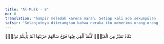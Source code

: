 ```yaml
---
title: "Al-Mulk - 8"
no: 8
translation: "hampir meledak karena marah. Setiap kali ada sekumpulan (orang-orang kafir) dilemparkan ke dalamnya, penjaga-penjaga (neraka itu) bertanya kepada mereka, “Apakah belum pernah ada orang yang datang memberi peringatan kepadamu (di dunia)?”"
tafsir: "Selanjutnya diterangkan bahwa neraka itu menerima orang-orang kafir dengan kemarahan yang sangat. Demikian marahnya, sehingga hampir saja mereka itu pecah berkeping-keping. Dalam keadaan demikian, malaikat Zabaniyah pun mencela dan mencerca mereka, \"Tidak pernahkah datang kepada kamu seorang rasul yang diutus Allah yang memperingatkan kamu kepada azab hari Kiamat yang menimpamu pada saat ini?\" Hal ini juga menunjukkan bahwa Allah tidak akan mengazab suatu kaum, melainkan setelah Dia mengutus seorang rasul dan mereka tidak mengindahkan seruan itu. Dalam ayat yang lain, Allah berfirman:\n\n¦tetapi Kami tidak akan menyiksa sebelum Kami mengutus seorang rasul. (al-Isra'/17: 15)\n\nDari ayat ini dapat dipahami bahwa manusia dituntut melaksanakan perintah-perintah Allah dan meninggalkan larangan-larangan-Nya jika telah disampaikan kepada mereka seruan rasul yang diutus kepada mereka. Hal ini berlaku baik seruan itu disampaikan secara langsung maupun tidak langsung, yaitu dengan perantaraan orang-orang yang telah beriman kepada-Nya."
---
```


تَكَادُ تَمَيَّزُ مِنَ الْغَيْظِۗ كُلَّمَآ اُلْقِيَ فِيْهَا فَوْجٌ سَاَلَهُمْ خَزَنَتُهَآ اَلَمْ يَأْتِكُمْ نَذِيْرٌۙ
